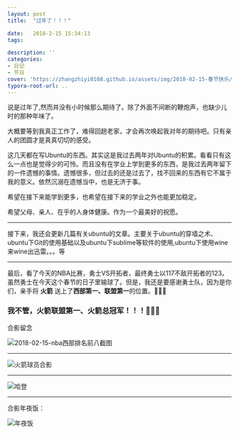 ```yaml
---
layout: post
title:  "过年了！！！"

date:   2018-2-15 15:34:13
tags:

description: ''
categories:
- 日记
- 节日
cover: 'https://zhangzhiyi0108.github.io/assets/img/2018-02-15-春节快乐/年夜饭.jpg'
typora-root-url: ..
---
```


说是过年了,然而并没有小时候那么期待了。除了外面不间断的鞭炮声，也缺少儿时的那种年味了。

大概要等到我真正工作了，难得回趟老家，才会再次唤起我对年的期待吧。只有亲人的团圆才是真真切切的感受。

这几天都在写Ubuntu的东西。其实这是我过去两年对Ubuntu的积累。看看只有这么一点也是觉得少的可怜。而且没有在学业上学到更多的东西，是我过去两年留下的一件遗憾的事情。遗憾很多，但过去的还是过去了，找不回来的东西有它不属于我的意义。依然沉溺在遗憾当中，也是无济于事。

希望在接下来能学到更多，也希望在接下来的学业之外也能更加稳定。

希望父母、亲人、在乎的人身体健康。作为一个最美好的祝愿。

------

接下来，我还会更新几篇有关ubuntu的文章。主要关于ubuntu的穿墙之术、ubuntu下Git的使用基础以及ubuntu下sublime等软件的使用,ubuntu下使用wine来wine出迅雷。。。等

----

最后，看了今天的NBA比赛，勇士VS开拓者，最终勇士以117不敌开拓者的123。虽然勇士在今天这个春节的日子里输球了。但是，我还是要感谢勇士队，因为是你们，亲手将 **火箭** 送上了**西部第一、联盟第一**的位置。👻👻👻

### 我不管，火箭联盟第一、火箭总冠军！！！👻👻👻

合影留念

![2018-02-15-nba西部排名前八截图](/assets/img/2018-02-15-春节快乐/火箭登顶.jpg)

----

![火箭球员合影](/assets/img/2018-02-15-春节快乐/火箭球员合影.jpg)

----

![哈登](/assets/img/2018-02-15-春节快乐/哈登.jpg)

----

合影年夜饭：

![年夜饭](/assets/img/2018-02-15-春节快乐/年夜饭.jpg)